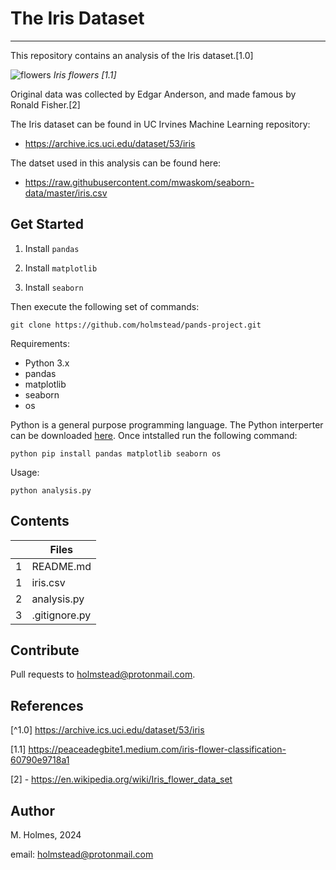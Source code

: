 # The Iris Dataset

***

This repository contains an analysis of the Iris dataset.[1.0]

![flowers](https://miro.medium.com/v2/resize:fit:720/format:webp/1*YYiQed4kj_EZ2qfg_imDWA.png)
*Iris flowers [1.1]*

Original data was collected by Edgar Anderson, and made famous by Ronald Fisher.[2]

The Iris dataset can be found in UC Irvines Machine Learning repository:

- https://archive.ics.uci.edu/dataset/53/iris

The datset used in this analysis can be found here:    
 
 - https://raw.githubusercontent.com/mwaskom/seaborn-data/master/iris.csv

## Get Started

1. Install `pandas`

2. Install `matplotlib`

3. Install `seaborn`

Then execute the following set of commands:

```
git clone https://github.com/holmstead/pands-project.git
```

Requirements:

- Python 3.x
- pandas
- matplotlib
- seaborn
- os

Python is a general purpose programming language. The Python interperter can be downloaded [here](https://www.python.org/downloads/). Once intstalled run the following command:

```
python pip install pandas matplotlib seaborn os
```

Usage:
```
python analysis.py
```

## Contents

|      | Files         |
|-----:|---------------|
|     1| README.md     | 
|     1| iris.csv      |
|     2| analysis.py   |
|     3| .gitignore.py |


##  Contribute

Pull requests to holmstead@protonmail.com.

## References

[^1.0] https://archive.ics.uci.edu/dataset/53/iris

[1.1] https://peaceadegbite1.medium.com/iris-flower-classification-60790e9718a1

[2] - https://en.wikipedia.org/wiki/Iris_flower_data_set

## Author

M. Holmes, 2024

email: holmstead@protonmail.com



